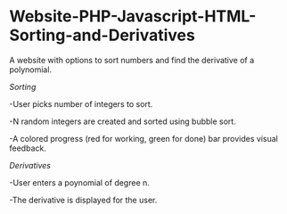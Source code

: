 # Website-PHP-Javascript-HTML-Sorting-and-Derivatives

A website with options to sort numbers and find the derivative of a polynomial.

*Sorting*

  -User picks number of integers to sort. 
  
  -N random integers are created and sorted using bubble sort.
  
  -A colored progress (red for working, green for done) bar provides visual feedback.
  
*Derivatives*

  -User enters a poynomial of degree n.
  
  -The derivative is displayed for the user.
